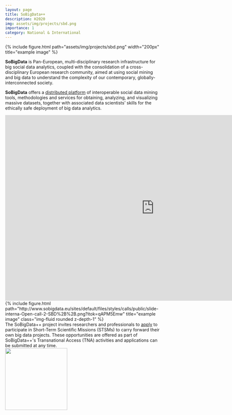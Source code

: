 ```yaml
---
layout: page
title: SoBigData++
description: H2020
img: assets/img/projects/sbd.png
importance: 1
category: National & International
---
```


<div class="row">
    <div class="col-sm mt-3 mt-md-0">
      {% include figure.html path="assets/img/projects/sbd.png" width="200px" title="example image" %}
    </div>
</div>

**SoBigData** is Pan-European, multi-disciplinary research infrastructure for big social data analytics, coupled with the consolidation of a cross- disciplinary European research community, aimed at using social mining and big data to understand the complexity of our contemporary, globally-interconnected society.

**SoBigData** offers a <a href="https://sobigdata.d4science.org/">distributed platform</a> of interoperable social data mining tools, methodologies and services for obtaining, analyzing, and visualizing massive datasets, together with associated data scientists’ skills for the ethically safe deployment of big data analytics.


<iframe width="960" height="600" src="https://www.youtube.com/embed/lw1jfPYCCDs" title="YouTube video player" frameborder="0" allow="accelerometer; autoplay; clipboard-write; encrypted-media; gyroscope; picture-in-picture" allowfullscreen></iframe>


<div class="row">
    <div class="col-sm mt-8 mt-md-0">
        {% include figure.html path="http://www.sobigdata.eu/sites/default/files/styles/calls/public/slide-interna-Open-call-2-SBD%2B%2B.png?itok=qAPM5Emw" title="example image" class="img-fluid rounded z-depth-1" %}
    </div>
</div>
<div class="caption">
    The SoBigData++ project invites researchers and professionals to <a href="http://www.sobigdata.eu/content/call-2022-23-sobigdata-transnational-access">apply</a> to participate in Short-Term Scientific Missions (STSMs) to carry forward their own big data projects. These opportunities are offered as part of SoBigData++'s Transnational Access (TNA) activities and applications can be submitted at any time. 
</div>

<div class="col-sm mt-3 mt-md-0">
    <a href="https://cordis.europa.eu/project/id/871042"><img src="https://cordis.europa.eu/assets/img/logo-ec-en.svg" width="200px"/></a>
</div>